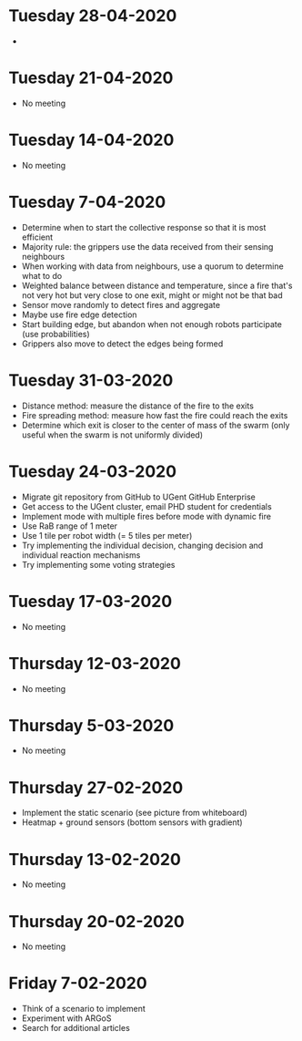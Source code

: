 # Tuesday 28-04-2020
- 

# Tuesday 21-04-2020
- No meeting

# Tuesday 14-04-2020
- No meeting

# Tuesday 7-04-2020
- Determine when to start the collective response so that it is most efficient
- Majority rule: the grippers use the data received from their sensing neighbours
- When working with data from neighbours, use a quorum to determine what to do
- Weighted balance between distance and temperature, since a fire that's not very hot but very close to one exit, might or might not be that bad
- Sensor move randomly to detect fires and aggregate
- Maybe use fire edge detection
- Start building edge, but abandon when not enough robots participate (use probabilities)
- Grippers also move to detect the edges being formed

# Tuesday 31-03-2020
- Distance method: measure the distance of the fire to the exits
- Fire spreading method: measure how fast the fire could reach the exits
- Determine which exit is closer to the center of mass of the swarm (only useful when the swarm is not uniformly divided)

# Tuesday 24-03-2020
- Migrate git repository from GitHub to UGent GitHub Enterprise
- Get access to the UGent cluster, email PHD student for credentials
- Implement mode with multiple fires before mode with dynamic fire
- Use RaB range of 1 meter
- Use 1 tile per robot width (= 5 tiles per meter)
- Try implementing the individual decision, changing decision and individual reaction mechanisms
- Try implementing some voting strategies

# Tuesday 17-03-2020
- No meeting

# Thursday 12-03-2020
- No meeting

# Thursday 5-03-2020
- No meeting

# Thursday 27-02-2020
- Implement the static scenario (see picture from whiteboard)
- Heatmap + ground sensors (bottom sensors with gradient)

# Thursday 13-02-2020
- No meeting

# Thursday 20-02-2020
- No meeting

# Friday 7-02-2020
- Think of a scenario to implement
- Experiment with ARGoS
- Search for additional articles